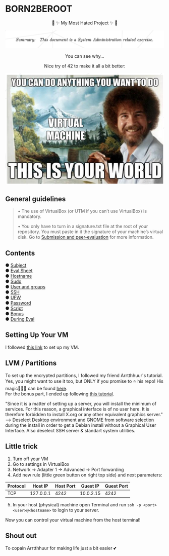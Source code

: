 # BORN2BEROOT

<p align=center>
🌈 ✨ My Most Hated Project ✨ 🌈
</p>


![](Pics/crying.png)
<p align=center>
You can see why...
</p>

<p align=center>
Nice try of 42 to make it all a bit better:
</p>

![](Pics/bob.png)

## General guidelines
> • The use of VirtualBox (or UTM if you can’t use VirtualBox) is mandatory.
> 
> • You only have to turn in a signature.txt file at the root of your repository. You
must paste in it the signature of your machine’s virtual disk. Go to [Submission and
peer-evaluation](https://github.com/maresverbrugge/BORN2BEROOT/tree/master/During_eval/Submission) for more information.

## Contents
● [Subject](https://github.com/maresverbrugge/BORN2BEROOT/blob/master/subject_B2BR.pdf)  
● [Eval Sheet](https://github.com/maresverbrugge/BORN2BEROOT/blob/master/eval_sheet_b2br.pdf)  
● [Hostname](https://github.com/maresverbrugge/BORN2BEROOT/tree/master/Hostname)  
● [Sudo](https://github.com/maresverbrugge/BORN2BEROOT/tree/master/Sudo)  
● [User and groups](https://github.com/maresverbrugge/BORN2BEROOT/tree/master/User_groups)  
● [SSH](https://github.com/maresverbrugge/BORN2BEROOT/tree/master/SSH)  
● [UFW](https://github.com/maresverbrugge/BORN2BEROOT/tree/master/UFW)  
● [Password](https://github.com/maresverbrugge/BORN2BEROOT/tree/master/Password)  
● [Script](https://github.com/maresverbrugge/BORN2BEROOT/tree/master/Script)  
● [Bonus](https://github.com/maresverbrugge/BORN2BEROOT/tree/master/Bonus)  
● [During Eval](https://github.com/maresverbrugge/BORN2BEROOT/tree/master/During_eval)  

## Setting Up Your VM
I followed [this link](https://www.brianlinkletter.com/2012/10/installing-debian-linux-in-a-virtualbox-virtual-machine/) to set up my VM.

## LVM / Partitions
To set up the encrypted partitions, I followed my friend Arrtthhuur's tutorial. Yes, you might want to use it too, but ONLY if you promise to ⭐️ his repo! His magic🧙🏻‍♂️ can be found [here](https://github.com/Arrtthhuur/Born2beRoot/blob/main/lvm/README.md#section).  
For the bonus part, I ended up following [this tutorial](https://github.com/HEADLIGHTER/Born2BeRoot-42/blob/main/walkthrough37.txt#L23).

"Since it is a matter of setting up a server, you will install the minimum of services. For this reason, a graphical interface is of no user here. It is therefore forbidden to install X.org or any other equivalent graphics server."
--> Deselect Desktop environment and GNOME from software selection during the install in order to get a Debian install without a Graphical User Interface. Also deselect SSH server & standart system utilities.


## Little trick
1. Turn off your VM
2. Go to settings in VirtualBox
3. Network -> Adapter 1 -> Advanced -> Port forwarding
4. Add new rule (little green button on right top side) and next parameters:


 Protocol | Host IP | Host Port | Guest IP | Guest Port
 -----------|---------|-----------|----------|---------
 TCP | 127.0.0.1 | 4242 | 10.0.2.15 | 4242      

5. In your host (physical) machine open Terminal and run `ssh -p <port> <user>@<hostname>` to login to your server.

Now you can control your virtual machine from the host terminal!



## Shout out
To copain Arrtthhuur for making life just a bit easier 💕
